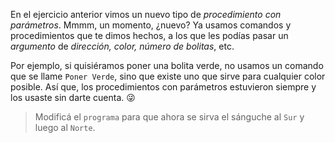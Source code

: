 <gs-attire attire-url="https://raw.githubusercontent.com/MumukiProject/mumuki-guia-gobstones-procedimientos-con-parametros-kids/master/assets/attires/config_1551274896769.json"></gs-attire>

<gs-toolbox toolbox-url="https://raw.githubusercontent.com/MumukiProject/mumuki-guia-gobstones-procedimientos-con-parametros-kids/master/assets/toolbox_1551465974314.xml"></gs-toolbox>

En el ejercicio anterior vimos un nuevo tipo de _procedimiento con parámetros_. Mmmm, un momento, ¿nuevo? Ya usamos comandos y procedimientos que te dimos hechos, a los que les podías pasar un _argumento_ de _dirección, color, número de bolitas_, etc. 

Por ejemplo, si quisiéramos poner una bolita verde, no usamos un comando que se llame `Poner Verde`, sino que existe uno que sirve para cualquier color posible. Así que, los procedimientos con parámetros estuvieron siempre y los usaste sin darte cuenta. :stuck_out_tongue_winking_eye:

> Modificá el `programa` para que ahora se sirva el sánguche al `Sur` y luego al `Norte`.
